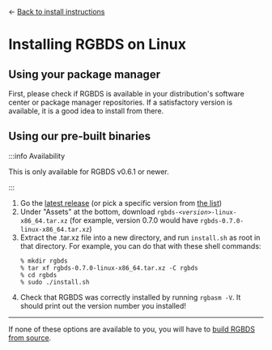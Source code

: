 
<hgroup>

← [Back to install instructions](/install)

# Installing RGBDS on Linux

</hgroup>

## Using your package manager

First, please check if RGBDS is available in your distribution's software center or package manager repositories.
If a satisfactory version is available, it is a good idea to install from there.

## Using our pre-built binaries

:::info Availability

This is only available for RGBDS v0.6.1 or newer.

:::

1. Go the [latest release](https://github.com/gbdev/rgbds/releases/latest) (or pick a specific version from [the list](https://github.com/gbdev/rgbds/releases))
2. Under "Assets" at the bottom, download <code>rgbds-<var>&lt;version&gt;</var>-linux-x86_64.tar.xz</code> (for example, version 0.7.0 would have `rgbds-0.7.0-linux-x86_64.tar.xz`)
3. Extract the .tar.xz file into a new directory, and run `install.sh` as root in that directory. For example, you can do that with these shell commands:
   ```console
   % mkdir rgbds
   % tar xf rgbds-0.7.0-linux-x86_64.tar.xz -C rgbds
   % cd rgbds
   % sudo ./install.sh
   ```
4. Check that RGBDS was correctly installed by running `rgbasm -V`.
   It should print out the version number you installed!

---

If none of these options are available to you, you will have to [build RGBDS from source](source).

